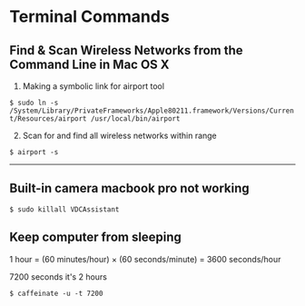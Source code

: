# Terminal Commands

## Find & Scan Wireless Networks from the Command Line in Mac OS X

1. Making a symbolic link for airport tool

`$ sudo ln -s /System/Library/PrivateFrameworks/Apple80211.framework/Versions/Current/Resources/airport /usr/local/bin/airport`

2. Scan for and find all wireless networks within range

`$ airport -s`

---

## Built-in camera macbook pro not working

`$ sudo killall VDCAssistant`

## Keep computer from sleeping
1 hour = (60 minutes/hour) × (60 seconds/minute) = 3600 seconds/hour

7200 seconds it's 2 hours

`$ caffeinate -u -t 7200`